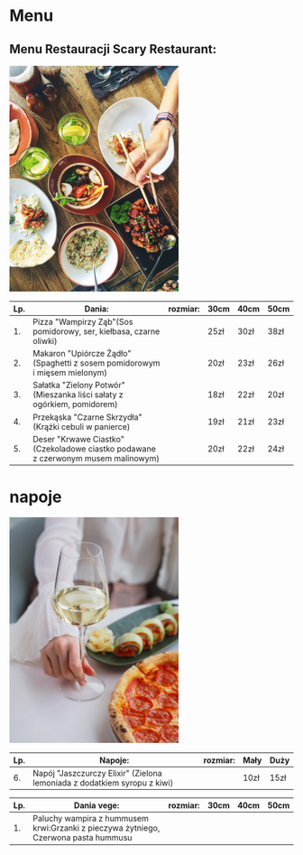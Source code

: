 # Menu

## Menu Restauracji Scary Restaurant:

<img src = "img/food-1050813_1920.jpg" width = 300>

|Lp.|Dania:                                                                                |rozmiar: |30cm   |40cm   |50cm   |
|---|--------------------------------------------------------------------------------------|---------|-------|-------|-------|
|1. |Pizza "Wampirzy Ząb"(Sos pomidorowy, ser, kiełbasa, czarne oliwki)                    |         | 25zł  | 30zł  | 38zł  |
|2. |Makaron "Upiórcze Żądło"(Spaghetti z sosem pomidorowym i mięsem mielonym)             |         | 20zł  | 23zł  | 26zł  |
|3. |Sałatka "Zielony Potwór"(Mieszanka liści sałaty z ogórkiem, pomidorem)                |         | 18zł  | 22zł  | 20zł  |
|4. |Przekąska "Czarne Skrzydła" (Krążki cebuli w panierce)                                |         | 19zł  | 21zł  | 23zł  |
|5. |Deser "Krwawe Ciastko" (Czekoladowe ciastko podawane z czerwonym musem malinowym)     |         | 20zł  | 22zł  | 24zł  |

# napoje

<img src = "img/wine-7046276_1920.jpg" width = 300>

|Lp.|Napoje:                                                                               |rozmiar: |Mały   |Duży   |
|---|--------------------------------------------------------------------------------------|---------|-------|-------|
|6. |Napój "Jaszczurczy Elixir" (Zielona lemoniada z dodatkiem syropu z kiwi)              |         | 10zł  |  15zł | 

|Lp.|Dania vege:                                                                           |rozmiar: |30cm   |40cm   |50cm   |
|---|--------------------------------------------------------------------------------------|---------|-------|-------|-------|
|1. |Paluchy wampira z hummusem krwi:Grzanki z pieczywa żytniego, Czerwona pasta hummusu   |         |       |       |       |
                                        
 
